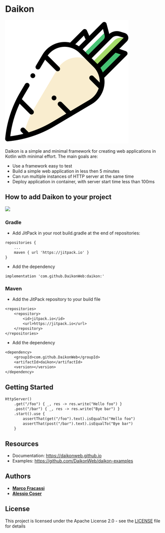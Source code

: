 # Daikon

![Daikon](./logo.svg)

Daikon is a simple and minimal framework for creating web applications in Kotlin with minimal effort.
The main goals are:
* Use a framework easy to test
* Build a simple web application in less then 5 minutes
* Can run multiple instances of HTTP server at the same time
* Deploy application in container, with server start time less than 100ms

## How to add Daikon to your project
[![](https://jitpack.io/v/daikonweb/daikon.svg)](https://jitpack.io/#daikonweb/daikon)

### Gradle
- Add JitPack in your root build.gradle at the end of repositories:
```
repositories {
    ...
    maven { url 'https://jitpack.io' }
}
```

- Add the dependency
```
implementation 'com.github.DaikonWeb:daikon:'
```

### Maven
- Add the JitPack repository to your build file 
```
<repositories>
    <repository>
        <id>jitpack.io</id>
        <url>https://jitpack.io</url>
    </repository>
</repositories>
```
- Add the dependency
```
<dependency>
    <groupId>com.github.DaikonWeb</groupId>
    <artifactId>daikon</artifactId>
    <version></version>
</dependency>
```

## Getting Started
```
HttpServer()
    .get("/foo") { _, res -> res.write("Hello foo") }
    .post("/bar") { _, res -> res.write("Bye bar") }
    .start().use {
        assertThat(get("/foo").text).isEqualTo("Hello foo")
        assertThat(post("/bar").text).isEqualTo("Bye bar")
    }
```

## Resources
* Documentation: https://daikonweb.github.io
* Examples: https://github.com/DaikonWeb/daikon-examples

## Authors

* **[Marco Fracassi](https://github.com/fracassi-marco)**
* **[Alessio Coser](https://github.com/AlessioCoser)**

## License

This project is licensed under the Apache License 2.0 - see the [LICENSE](LICENSE) file for details
